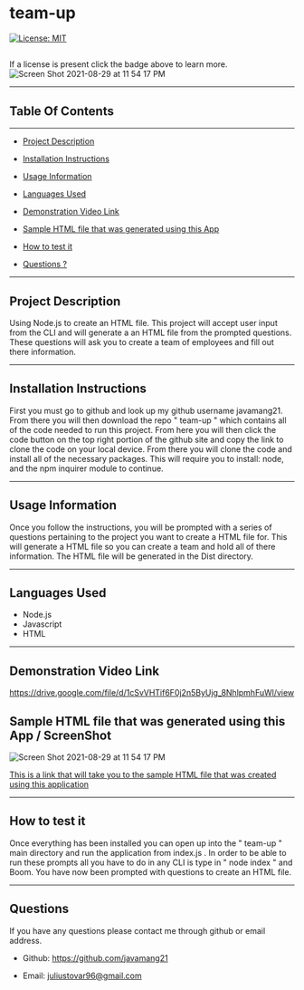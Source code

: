 # team-up
[![License: MIT](https://img.shields.io/badge/License-MIT-yellow.svg)](https://opensource.org/licenses/MIT) 
##
If a license is present click the badge above to learn more. ![Screen Shot 2021-08-29 at 11 54 17 PM](https://user-images.githubusercontent.com/85512241/131283250-9133f66b-da37-4555-b114-af45b4335fd4.png)

---
## Table Of Contents
---
* [Project Description](#description)

* [Installation Instructions](#installation)

* [Usage Information](#usage)

* [Languages Used](#languages)

* [Demonstration Video Link](#demo)

* [Sample HTML file that was generated using this App](#sample)

* [How to test it](#test)

* [Questions ?](#myinfo)

---

<a id="description"></a>
## Project Description
Using Node.js to create an HTML file. This project will accept user input from the CLI and will generate a an HTML file from the prompted questions. These questions will ask you to create a team of employees and fill out there information. 
 
---

<a id="installation"></a>
## Installation Instructions
First you must go to github and look up my github username javamang21. From there you will then download the repo " team-up " which contains all of the code needed to run this project. From here you will then click the code button on the top right portion of the github site and copy the link to clone the code on your local device. From there you will clone the code and install all of the necessary packages. This will require you to install: node, and the npm inquirer module to continue. 

---

<a id="usage"></a>
## Usage Information
Once you follow the instructions, you will be prompted with a series of questions pertaining to the project you want to create a HTML file for. This will generate a HTML file so you can create a team and hold all of there information. The HTML file will be generated in the Dist directory. 

---

<a id="languages"></a>
## Languages Used
- Node.js
- Javascript
- HTML 

---

<a id="demo"></a>
## Demonstration Video Link
https://drive.google.com/file/d/1cSvVHTif6F0j2n5ByUjg_8NhlpmhFuWl/view

<a id='sample'></a>
## Sample HTML file that was generated using this App / ScreenShot

![Screen Shot 2021-08-29 at 11 54 17 PM](https://user-images.githubusercontent.com/85512241/131283285-26b0c2c2-44d7-46d2-b176-9f88ecc1bcfa.png)

[This is a link that will take you to the sample HTML file that was created using this application](https://github.com/Javamang21/team-up/blob/main/dist/index.html)

---

<a id="test"></a>
## How to test it
Once everything has been installed you can open up into the " team-up " main directory and run the application from index.js .  In order to be able to run these prompts all you have to do in any CLI is type in " node index "  and Boom. You have now been prompted with questions to create an HTML file.

---

<a id="myinfo"></a>
## Questions
If you have any questions please contact me through github or email address. 
- Github: https://github.com/javamang21

- Email: juliustovar96@gmail.com
